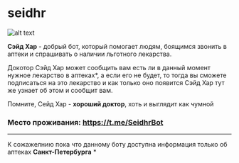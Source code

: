 # seidhr

![alt text](https://i.pinimg.com/originals/76/8f/98/768f98cd3dca52fd49b82e80177f7359.png)


**Сэйд Хар** - добрый бот, который помогает людям, боящимся звонить в аптеки и спрашивать о наличии льготного лекарства.

Докотор Сэйд Хар может сообщить вам есть ли в данный момент нужное лекарство в аптеках*, а если его не будет, то тогда вы сможете подписаться на это лекарство и как только оно появится Сэйд Хар тут же узнает об этом и сообщит вам.

Помните, Сейд Хар - **хороший доктор**, хоть и выглядит как чумной

### Место проживания: https://t.me/SeidhrBot

-----------
К сожажелнию пока что данному боту доступна информация только об аптеках **Санкт-Петербурга** * 
